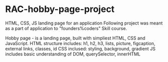 # RAC-hobby-page-project

HTML, CSS, JS landing page for an application
Following project was meant as a part of application to "founders%coders" Skill course.

Hobby page - is a landing page, built with simpliest HTML, CSS and JavaScript.
HTML structure includes:
h1, h2, h3, lists, picture, figcaption, external links, classes, id
CSS inclused: styling, background, gradient
JS includes basic understanding of DOM, querySelector, innerHTML
